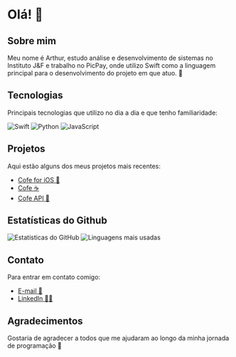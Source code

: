 # Olá! 👋

## Sobre mim
Meu nome é Arthur, estudo análise e desenvolvimento de sistemas no Instituto J&F e trabalho no PicPay, onde utilizo Swift como a linguagem principal para o desenvolvimento do projeto em que atuo. 💚

## Tecnologias
Principais tecnologias que utilizo no dia a dia e que tenho familiaridade: 

![Swift](https://img.shields.io/badge/Swift-eb5e34?style=for-the-badge&logo=swift&logoColor=white)
![Python](https://img.shields.io/badge/Python-3776AB?style=for-the-badge&logo=python&logoColor=white)
![JavaScript](https://img.shields.io/badge/Javascript-ebd234?style=for-the-badge&logo=javascript&logoColor=white)

## Projetos
Aqui estão alguns dos meus projetos mais recentes:
- [Cofe for iOS 🍎](https://github.com/arthurbarcala/cofe-for-ios)
- [Cofe ☕](https://arthurbarcala.github.io/cofe/)
- [Cofe API 🔁](https://github.com/arthurbarcala/cofe-api)

## Estatísticas do Github
![Estatísticas do GitHub](https://github-readme-stats.vercel.app/api?username=arthurbarcala&show_icons=true&theme=radical)
![Linguagens mais usadas](https://github-readme-stats.vercel.app/api/top-langs/?username=arthurbarcala&layout=compact&theme=radical)

## Contato
Para entrar em contato comigo:
- [E-mail 📩](mailto:arthurfbarcalars@gmail.com)
- [LinkedIn 🧑‍💻](https://www.linkedin.com/in/arthur-barcala-94244b253/)

## Agradecimentos
Gostaria de agradecer a todos que me ajudaram ao longo da minha jornada de programação 💖
